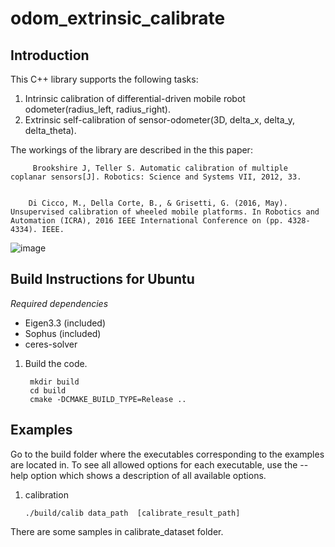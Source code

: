odom_extrinsic_calibrate
=========
 
Introduction
------------

This C++ library supports the following tasks:

1. Intrinsic calibration of differential-driven mobile robot odometer(radius_left, radius_right).
2. Extrinsic self-calibration of sensor-odometer(3D, delta_x, delta_y, delta_theta).


The workings of the library are described in the this paper:

         Brookshire J, Teller S. Automatic calibration of multiple coplanar sensors[J]. Robotics: Science and Systems VII, 2012, 33.
         
        
        Di Cicco, M., Della Corte, B., & Grisetti, G. (2016, May). Unsupervised calibration of wheeled mobile platforms. In Robotics and Automation (ICRA), 2016 IEEE International Conference on (pp. 4328-4334). IEEE.


![image](https://github.com/pangfumin/odom_extrinsic_calibrate/blob/master/sensors.png)

Build Instructions for Ubuntu
-----------------------------

*Required dependencies*
* Eigen3.3 (included)
* Sophus (included)
* ceres-solver

1. Build the code.

        mkdir build
        cd build
        cmake -DCMAKE_BUILD_TYPE=Release ..


Examples
--------

Go to the build folder where the executables corresponding to the examples are located in. To see all allowed options for each executable, use the --help option which shows a description of all available options.

1.  calibration 

        ./build/calib data_path  [calibrate_result_path]

There are some samples in calibrate_dataset folder.



